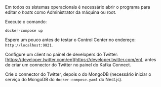 Em todos os sistemas operacionais é necessário abrir o programa para editar o *hosts* como Administrator da máquina ou root.

Execute o comando:

```
docker-compose up
```

Espere um pouco antes de testar o Control Center no endereço: `http://localhost:9021`.

Configure um client no painel de developers do Twitter: [https://developer.twitter.com/en](https://developer.twitter.com/en), antes de criar um connector do Twitter no painel do Kafka Connect.

Crie o connector do Twitter, depois o do MongoDB (necessário iniciar o serviço do MongoDB do `docker-compose.yaml` do Nest.js).

